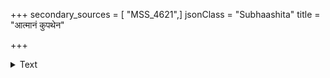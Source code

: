+++
secondary_sources = [ "MSS_4621",]
jsonClass = "Subhaashita"
title = "आत्मानं कुपथेन"

+++

<details><summary>Text</summary>

आत्मानं कुपथेन निर्गमयितुं यः सूकलाश्वायते कृत्याकृत्यविवेकजीवितहतौ यः कृष्णसर्पायते।  
यः पुण्यद्रुमखण्डखण्डनविधौ स्फूर्जत्कुठारायते तं लुप्तव्रतमुद्रमिन्द्रियगणं जित्वा शुभंयुर्भव॥
</details>
